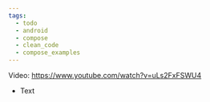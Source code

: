 ```yaml
---
tags:
  - todo
  - android
  - compose
  - clean_code
  - compose_examples
---
```

Video: https://www.youtube.com/watch?v=uLs2FxFSWU4
- Text